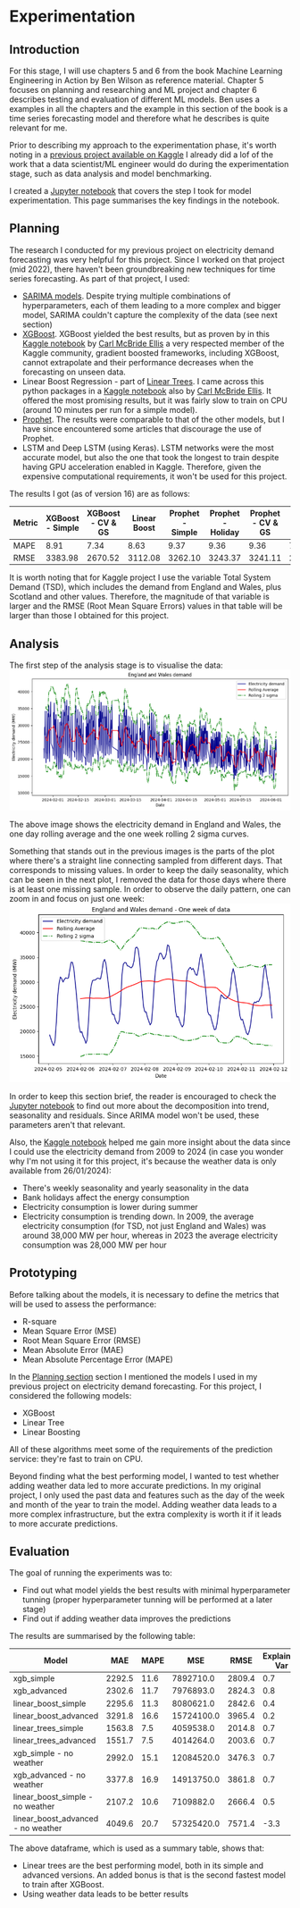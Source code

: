# Experimentation

## Introduction 
For this stage, I will use chapters 5 and 6 from the book Machine Learning Engineering in Action by Ben Wilson as reference material. Chapter 5 focuses on planning and researching and ML project and chapter 6 describes testing and evaluation of different ML models. Ben uses a examples in all the chapters and the example in this section of the book is a time series forecasting model and therefore what he describes is quite relevant for me.

Prior to describing my approach to the experimentation phase, it's worth noting in a [previous project available on Kaggle](https://www.kaggle.com/code/albertovidalrod/uk-electricity-consumption-prediction-time-series) I already did a lof of the work that a data scientist/ML engineer would do during the experimentation stage, such as data analysis and model benchmarking. 

I created a [Jupyter notebook](https://github.com/albertovidalrod/Electricity-demand-prediction-service/blob/develop/notebooks/model_experiment.ipynb) that covers the step I took for model experimentation. This page summarises the key findings in the notebook.

## Planning
The research I conducted for my previous project on electricity demand forecasting was very helpful for this project. Since I worked on that project (mid 2022), there haven't been groundbreaking new techniques for time series forecasting. As part of that project, I used:

* [SARIMA models](https://www.statsmodels.org/dev/generated/statsmodels.tsa.statespace.sarimax.SARIMAX.html). Despite trying multiple combinations of hyperparameters, each of them leading to a more complex and bigger model, SARIMA couldn't capture the complexity of the data (see next section)
* [XGBoost](https://xgboost.readthedocs.io/en/stable/). XGBoost yielded the best results, but as proven by in this [Kaggle notebook](https://www.kaggle.com/code/carlmcbrideellis/extrapolation-do-not-stray-out-of-the-forest) by [Carl McBride Ellis](https://www.kaggle.com/carlmcbrideellis) a very respected member of the Kaggle community, gradient boosted frameworks, including XGBoost, cannot extrapolate and their performance decreases when the forecasting on unseen data.
* Linear Boost Regression - part of [Linear Trees](https://github.com/cerlymarco/linear-tree). I came across this python packages in a [Kaggle notebook](https://www.kaggle.com/code/carlmcbrideellis/multivariable-time-series-forecasting-linear-tree?scriptVersionId=165694964) also by [Carl McBride Ellis](https://www.kaggle.com/carlmcbrideellis). It offered the most promising results, but it was fairly slow to train on CPU (around 10 minutes per run for a simple model).
* [Prophet](https://facebook.github.io/prophet/docs/quick_start.html#python-api). The results were comparable to that of the other models, but I have since encountered some articles that discourage the use of Prophet.
* LSTM and Deep LSTM (using Keras). LSTM networks were the most accurate model, but also the one that took the longest to train despite having GPU acceleration enabled in Kaggle. Therefore, given the expensive computational requirements, it won't be used for this project. 

The results I got (as of version 16) are as follows:

| Metric | XGBoost - Simple | XGBoost - CV & GS | Linear Boost | Prophet - Simple | Prophet - Holiday | Prophet - CV & GS | LSTM  | Deep LSTM |
|--------|-------------------|-------------------|--------------|------------------|-------------------|-------------------|-------|-----------|
| MAPE   | 8.91              | 7.34              | 8.63         | 9.37             | 9.36              | 9.36              | 7.39  | 7.22      |
| RMSE   | 3383.98           | 2670.52           | 3112.08      | 3262.10          | 3243.37           | 3241.11           | 2708.95 | 2594.04  |

It is worth noting that for Kaggle project I use the variable Total System Demand (TSD), which includes the demand from England and Wales, plus Scotland and other values. Therefore, the magnitude of that variable is larger and the RMSE (Root Mean Square Errors) values in that table will be larger than those I obtained for this project.

## Analysis

The first step of the analysis stage is to visualise the data:
![electricity_demand_graph](https://raw.githubusercontent.com/albertovidalrod/Electricity-demand-prediction-service/create-documentation-mkdocs/media/images/electricity_demand_graph.png)

The above image shows the electricity demand in England and Wales, the one day rolling average and the one week rolling 2 sigma curves.

Something that stands out in the previous images is the parts of the plot where there's a straight line connecting sampled from different days. That corresponds to missing values. In order to keep the daily seasonality, which can be seen in the next plot, I removed the data for those days where there is at least one missing sample. In order to observe the daily pattern, one can zoom in and focus on just one week:
![electricity_demand_graph_one_week](https://raw.githubusercontent.com/albertovidalrod/Electricity-demand-prediction-service/create-documentation-mkdocs/media/images/electricity_demand_graph_one_week.png)

In order to keep this section brief, the reader is encouraged to check the [Jupyter notebook](https://github.com/albertovidalrod/Electricity-demand-prediction-service/blob/develop/notebooks/model_experiment.ipynb) to find out more about the decomposition into trend, seasonality and residuals. Since ARIMA model won't be used, these parameters aren't that relevant.

Also, the [Kaggle notebook](https://www.kaggle.com/code/albertovidalrod/uk-electricity-consumption-prediction-time-series) helped me gain more insight about the data since I could use the electricity demand from 2009 to 2024 (in case you wonder why I'm not using it for this project, it's because the weather data is only available from 26/01/2024):

* There's weekly seasonality and yearly seasonality in the data
* Bank holidays affect the energy consumption
* Electricity consumption is lower during summer
* Electricity consumption is trending down. In 2009, the average electricity consumption (for TSD, not just England and Wales) was around 38,000 MW per hour, whereas in 2023 the average electricity consumption was 28,000 MW per hour


## Prototyping
Before talking about the models, it is necessary to define the metrics that will be used to assess the performance:

* R-square
* Mean Square Error (MSE)
* Root Mean Square Error (RMSE)
* Mean Absolute Error (MAE)
* Mean Absolute Percentage Error (MAPE)

In the [Planning section](#planning) section I mentioned the models I used in my previous project on electricity demand forecasting. For this project, I considered the following models:

* XGBoost
* Linear Tree
* Linear Boosting

All of these algorithms meet some of the requirements of the prediction service: they're fast to train on CPU.

Beyond finding what the best performing model, I wanted to test whether adding weather data led to more accurate predictions. In my original project, I only used the past data and features such as the day of the week and month of the year to train the model. Adding weather data leads to a more complex infrastructure, but the extra complexity is worth it if it leads to more accurate predictions.

## Evaluation
The goal of running the experiments was to:

* Find out what model yields the best results with minimal hyperparameter tunning (proper hyperparameter tunning will be performed at a later stage)
* Find out if adding weather data improves the predictions

The results are summarised by the following table:

| Model                              | MAE   | MAPE  | MSE          | RMSE  | Explained Var | R2     |
|------------------------------------|-------|-------|--------------|-------|---------------|--------|
| xgb_simple                         | 2292.5 | 11.6  | 7892710.0    | 2809.4 | 0.7           | 0.3    |
| xgb_advanced                       | 2302.6 | 11.7  | 7976893.0    | 2824.3 | 0.8           | 0.3    |
| linear_boost_simple                | 2295.6 | 11.3  | 8080621.0    | 2842.6 | 0.4           | 0.3    |
| linear_boost_advanced              | 3291.8 | 16.6  | 15724100.0   | 3965.4 | 0.2           | -0.3   |
| linear_trees_simple                | 1563.8 | 7.5   | 4059538.0    | 2014.8 | 0.7           | 0.7    |
| linear_trees_advanced              | 1551.7 | 7.5   | 4014264.0    | 2003.6 | 0.7           | 0.7    |
| xgb_simple - no weather            | 2992.0 | 15.1  | 12084520.0   | 3476.3 | 0.7           | -0.0   |
| xgb_advanced - no weather          | 3377.8 | 16.9  | 14913750.0   | 3861.8 | 0.7           | -0.3   |
| linear_boost_simple - no weather   | 2107.2 | 10.6  | 7109882.0    | 2666.4 | 0.5           | 0.4    |
| linear_boost_advanced - no weather | 4049.6 | 20.7  | 57325420.0   | 7571.4 | -3.3          | -3.9   |

The above dataframe, which is used as a summary table, shows that:

* Linear trees are the best performing model, both in its simple and advanced versions. An added bonus is that is the second fastest model to train after XGBoost.
* Using weather data leads to be better results
